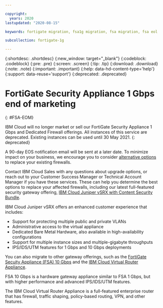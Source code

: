 ```yaml
---

copyright:
  years: 2020
lastupdated: "2020-08-15"

keywords: fortigate migration, fsa1g migration, fsa migration, fsa eol

subcollection: fortigate-1g

---
```


{:shortdesc: .shortdesc}
{:new_window: target="_blank"}
{:codeblock: .codeblock}
{:pre: .pre}
{:screen: .screen}
{:tip: .tip}
{:download: .download}
{:note: .note}
{:important: .important}
{:help: data-hd-content-type='help'}
{:support: data-reuse='support'}
{:deprecated: .deprecated}

# FortiGate Security Appliance 1 Gbps end of marketing
{: #FSA-EOM}

IBM Cloud will no longer market or sell our FortiGate Security Appliance 1 Gbps and Dedicated Firewall offerings. All instances of this service are deprecated. Existing instances can be used until 30 May 2021. 
{: deprecated}

A 90-day EOS notification email will be sent at a later date. To minimize impact on your business, we encourage you to consider [alternative options](/docs/hardware-firewall-shared?topic=fortigate-10g-exploring-firewalls) to replace your existing firewalls. 

Contact IBM Cloud Sales with any questions about upgrade options, or reach out to your Customer Success Manager or Technical Account Manager if you have these services. These can help you determine the best options to replace your affected firewalls, including our latest full-featured security gateway offering, [IBM Cloud Juniper vSRX with Content Security Bundle](/docs/vsrx?topic=vsrx-getting-started).

IBM Cloud Juniper vSRX offers an enhanced customer experience that includes:

* Support for protecting multiple public and private VLANs
* Administrative access to the virtual appliance
* Dedicated Bare Metal Hardware, also available in high-availability configurations
* Support for multiple instance sizes and multiple-gigabyte throughputs
* IPS/IDS/UTM features for 1 Gbps and 10 Gbps deployments 

You can also migrate to other gateway offerings, such as the [FortiGate Secuity Appliance (FSA) 10 Gbps](/docs/fortigate-10g?topic=fortigate-10g-getting-started) and the [IBM Cloud Virtual Router Appliance](/docs/virtual-router-appliance?topic=virtual-router-appliance-getting-started).
 
FSA 10 Gbps is a hardware gateway appliance similar to FSA 1 Gbps, but with higher performance and advanced IPS/IDS/UTM features. 

The IBM Cloud Virtual Router Appliance is a full-featured enterprise router that has firewall, traffic shaping, policy-based routing, VPN, and other features.
